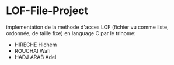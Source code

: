 # LOF-File-Project
implementation de la methode d'acces LOF (fichier vu comme liste, ordonnée, de taille fixe) en language C par le trinome:
- HIRECHE Hichem
- ROUCHAI Wafi
- HADJ ARAB Adel
